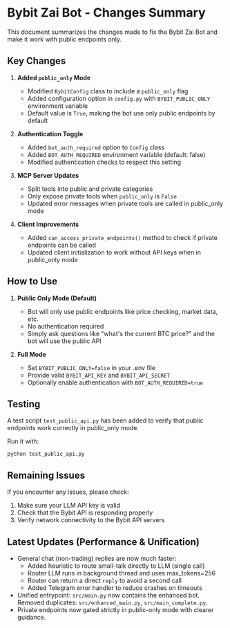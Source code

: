 # Bybit Zai Bot - Changes Summary

This document summarizes the changes made to fix the Bybit Zai Bot and make it work with public endpoints only.

## Key Changes

1. **Added `public_only` Mode**
   - Modified `BybitConfig` class to include a `public_only` flag
   - Added configuration option in `config.py` with `BYBIT_PUBLIC_ONLY` environment variable
   - Default value is `True`, making the bot use only public endpoints by default

2. **Authentication Toggle**
   - Added `bot_auth_required` option to `Config` class
   - Added `BOT_AUTH_REQUIRED` environment variable (default: false)
   - Modified authentication checks to respect this setting

3. **MCP Server Updates**
   - Split tools into public and private categories
   - Only expose private tools when `public_only` is `False`
   - Updated error messages when private tools are called in public_only mode

4. **Client Improvements**
   - Added `can_access_private_endpoints()` method to check if private endpoints can be called
   - Updated client initialization to work without API keys when in public_only mode

## How to Use

1. **Public Only Mode (Default)**
   - Bot will only use public endpoints like price checking, market data, etc.
   - No authentication required
   - Simply ask questions like "what's the current BTC price?" and the bot will use the public API

2. **Full Mode**
   - Set `BYBIT_PUBLIC_ONLY=false` in your .env file
   - Provide valid `BYBIT_API_KEY` and `BYBIT_API_SECRET`
   - Optionally enable authentication with `BOT_AUTH_REQUIRED=true`

## Testing

A test script `test_public_api.py` has been added to verify that public endpoints work correctly in public_only mode.

Run it with:
```
python test_public_api.py
```

## Remaining Issues

If you encounter any issues, please check:
1. Make sure your LLM API key is valid
2. Check that the Bybit API is responding properly
3. Verify network connectivity to the Bybit API servers

## Latest Updates (Performance & Unification)

- General chat (non-trading) replies are now much faster:
  - Added heuristic to route small-talk directly to LLM (single call)
  - Router LLM runs in background thread and uses max_tokens=256
  - Router can return a direct `reply` to avoid a second call
  - Added Telegram error handler to reduce crashes on timeouts
- Unified entrypoint: `src/main.py` now contains the enhanced bot. Removed duplicates: `src/enhanced_main.py`, `src/main_complete.py`.
- Private endpoints now gated strictly in public-only mode with clearer guidance.
